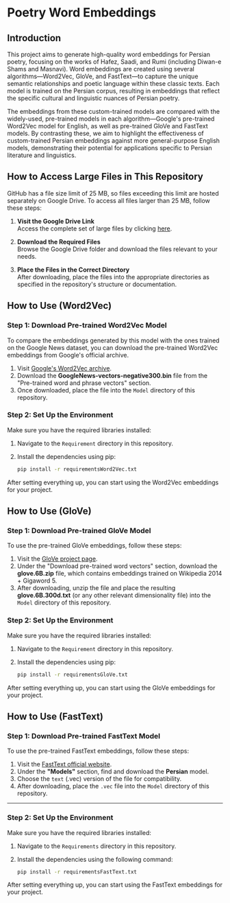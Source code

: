 # Poetry Word Embeddings


## Introduction
This project aims to generate high-quality word embeddings for Persian poetry, focusing on the works of Hafez, Saadi, and Rumi (including Diwan-e Shams and Masnavi). Word embeddings are created using several algorithms—Word2Vec, GloVe, and FastText—to capture the unique semantic relationships and poetic language within these classic texts. Each model is trained on the Persian corpus, resulting in embeddings that reflect the specific cultural and linguistic nuances of Persian poetry.

The embeddings from these custom-trained models are compared with the widely-used, pre-trained models in each algorithm—Google's pre-trained Word2Vec model for English, as well as pre-trained GloVe and FastText models. By contrasting these, we aim to highlight the effectiveness of custom-trained Persian embeddings against more general-purpose English models, demonstrating their potential for applications specific to Persian literature and linguistics.

## **How to Access Large Files in This Repository**

GitHub has a file size limit of 25 MB, so files exceeding this limit are hosted separately on Google Drive. To access all files larger than 25 MB, follow these steps:

1. **Visit the Google Drive Link**  
   Access the complete set of large files by clicking [here](https://drive.google.com/drive/folders/1vBDCuXIhccgEeQkN6YNrK8k_kBmhKbkf?usp=sharing).

2. **Download the Required Files**  
   Browse the Google Drive folder and download the files relevant to your needs.

3. **Place the Files in the Correct Directory**  
   After downloading, place the files into the appropriate directories as specified in the repository's structure or documentation.


## How to Use (Word2Vec)

### Step 1: Download Pre-trained Word2Vec Model

To compare the embeddings generated by this model with the ones trained on the Google News dataset, you can download the pre-trained Word2Vec embeddings from Google's official archive.

1. Visit [Google's Word2Vec archive](https://code.google.com/archive/p/word2vec/).
2. Download the **GoogleNews-vectors-negative300.bin** file from the "Pre-trained word and phrase vectors" section.
3. Once downloaded, place the file into the `Model` directory of this repository.

### Step 2: Set Up the Environment

Make sure you have the required libraries installed:

1. Navigate to the `Requirement` directory in this repository.
2. Install the dependencies using pip:

   ```bash
   pip install -r requirementsWord2Vec.txt
   ```

After setting everything up, you can start using the Word2Vec embeddings for your project.

## How to Use (GloVe)

### Step 1: Download Pre-trained GloVe Model
To use the pre-trained GloVe embeddings, follow these steps:

1. Visit the [GloVe project page](https://nlp.stanford.edu/projects/glove/).
2. Under the "Download pre-trained word vectors" section, download the **glove.6B.zip** file, which contains embeddings trained on Wikipedia 2014 + Gigaword 5.
3. After downloading, unzip the file and place the resulting **glove.6B.300d.txt** (or any other relevant dimensionality file) into the `Model` directory of this repository.

### Step 2: Set Up the Environment
Make sure you have the required libraries installed:

1. Navigate to the `Requirement` directory in this repository.
2. Install the dependencies using pip:

   ```bash
   pip install -r requirementsGloVe.txt
   ```

After setting everything up, you can start using the GloVe embeddings for your project.

## How to Use (FastText)

### Step 1: Download Pre-trained FastText Model
To use the pre-trained FastText embeddings, follow these steps:

1. Visit the [FastText official website](https://fasttext.cc/docs/en/crawl-vectors.html).
2. Under the **"Models"** section, find and download the **Persian** model.
3. Choose the `text` (.vec) version of the file for compatibility.
4. After downloading, place the `.vec` file into the `Model` directory of this repository.

---

### Step 2: Set Up the Environment
Make sure you have the required libraries installed:

1. Navigate to the `Requirements` directory in this repository.

2. Install the dependencies using the following command:

   ```bash
   pip install -r requirementsFastText.txt
   ```
After setting everything up, you can start using the FastText embeddings for your project.






